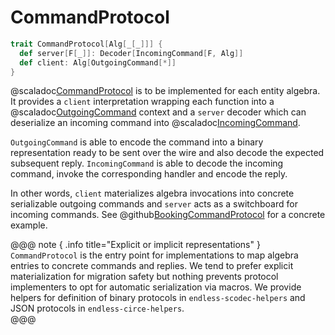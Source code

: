 # CommandProtocol

```scala
trait CommandProtocol[Alg[_[_]]] {
  def server[F[_]]: Decoder[IncomingCommand[F, Alg]]
  def client: Alg[OutgoingCommand[*]]
}
```

@scaladoc[CommandProtocol](endless.core.typeclass.protocol.CommandProtocol) is to be implemented for each entity algebra. It provides a `client` interpretation wrapping each function into a @scaladoc[OutgoingCommand](endless.core.typeclass.protocol.OutgoingCommand) context and a `server` decoder which can deserialize an incoming command into @scaladoc[IncomingCommand](endless.core.typeclass.protocol.IncomingCommand).

`OutgoingCommand` is able to encode the command into a binary representation ready to be sent over the wire and also decode the expected subsequent reply. `IncomingCommand` is able to decode the incoming command, invoke the corresponding handler and encode the reply.

In other words, `client` materializes algebra invocations into concrete serializable outgoing commands and `server` acts as a switchboard for incoming commands. See @github[BookingCommandProtocol](/example/src/main/scala/endless/example/protocol/BookingCommandProtocol.scala) for a concrete example.

@@@ note { .info title="Explicit or implicit representations" }
`CommandProtocol` is the entry point for implementations to map algebra entries to concrete commands and replies. We tend to prefer explicit materialization for migration safety but nothing prevents protocol implementers to opt for automatic serialization via macros. 
We provide helpers for definition of binary protocols in `endless-scodec-helpers` and JSON protocols in `endless-circe-helpers`.     
@@@